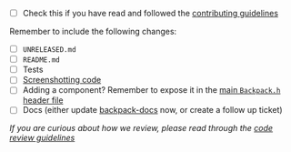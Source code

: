 <!--
Thanks for contributing to Backpack :pray:

Please include a description of the changes you are introducing and some screenshots if appropriate.
-->

+ [ ] Check this if you have read and followed the [contributing guidelines](https://github.com/Skyscanner/backpack-android/blob/main/CONTRIBUTING.md)

Remember to include the following changes:
+ [ ] `UNRELEASED.md`
+ [ ] `README.md`
+ [ ] Tests
+ [ ] [Screenshotting code](https://github.com/Skyscanner/backpack-ios/blob/main/Example/Backpack%20Screenshot/Screenshots.swift)
+ [ ] Adding a component? Remember to expose it in the [main `Backpack.h` header file](https://github.com/Skyscanner/backpack-ios/tree/main/Backpack/Backpack.h)
+ [ ] Docs (either update [backpack-docs](https://github.com/Skyscanner/backpack-docs) now, or create a follow up ticket)

_If you are curious about how we review, please read through the [code review guidelines](https://github.com/Skyscanner/backpack/blob/main/CODE_REVIEW_GUIDELINES.md)_